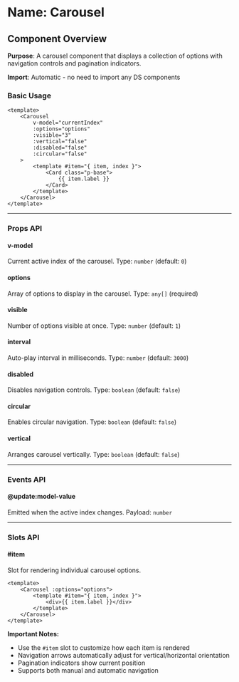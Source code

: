 # Name: Carousel
## Component Overview

**Purpose**: A carousel component that displays a collection of options with navigation controls and pagination indicators.

**Import**: Automatic - no need to import any DS components

### Basic Usage

```vue
<template>
    <Carousel 
        v-model="currentIndex"
        :options="options"
        :visible="3"
        :vertical="false"
        :disabled="false"
        :circular="false"
    >
        <template #item="{ item, index }">
            <Card class="p-base">
                {{ item.label }}
            </Card>
        </template>
    </Carousel>
</template>
```

---

### Props API

#### v-model
Current active index of the carousel. Type: `number` (default: `0`)

#### options
Array of options to display in the carousel. Type: `any[]` (required)

#### visible
Number of options visible at once. Type: `number` (default: `1`)

#### interval
Auto-play interval in milliseconds. Type: `number` (default: `3000`)

#### disabled
Disables navigation controls. Type: `boolean` (default: `false`)

#### circular
Enables circular navigation. Type: `boolean` (default: `false`)

#### vertical
Arranges carousel vertically. Type: `boolean` (default: `false`)

---

### Events API

#### @update:model-value
Emitted when the active index changes. Payload: `number`

---

### Slots API

#### #item
Slot for rendering individual carousel options.

```vue
<template>
    <Carousel :options="options">
        <template #item="{ item, index }">
            <div>{{ item.label }}</div>
        </template>
    </Carousel>
</template>
```

**Important Notes:**
- Use the `#item` slot to customize how each item is rendered
- Navigation arrows automatically adjust for vertical/horizontal orientation
- Pagination indicators show current position
- Supports both manual and automatic navigation